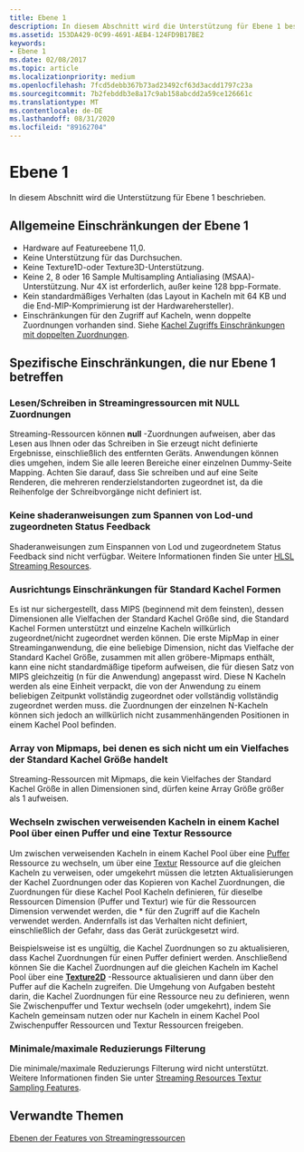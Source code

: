 ```yaml
---
title: Ebene 1
description: In diesem Abschnitt wird die Unterstützung für Ebene 1 beschrieben.
ms.assetid: 153DA429-0C99-4691-AEB4-124FD9B17BE2
keywords:
- Ebene 1
ms.date: 02/08/2017
ms.topic: article
ms.localizationpriority: medium
ms.openlocfilehash: 7fcd5debb367b73ad23492cf63d3acdd1797c23a
ms.sourcegitcommit: 7b2febddb3e8a17c9ab158abcdd2a59ce126661c
ms.translationtype: MT
ms.contentlocale: de-DE
ms.lasthandoff: 08/31/2020
ms.locfileid: "89162704"
---
```

# <a name="tier-1"></a>Ebene 1


In diesem Abschnitt wird die Unterstützung für Ebene 1 beschrieben.

## <a name="span-idtier_1_general_limitationsspanspan-idtier_1_general_limitationsspanspan-idtier_1_general_limitationsspantier-1-general-limitations"></a><span id="Tier_1_general_limitations"></span><span id="tier_1_general_limitations"></span><span id="TIER_1_GENERAL_LIMITATIONS"></span>Allgemeine Einschränkungen der Ebene 1


-   Hardware auf Featureebene 11,0.
-   Keine Unterstützung für das Durchsuchen.
-   Keine Texture1D-oder Texture3D-Unterstützung.
-   Keine 2, 8 oder 16 Sample Multisampling Antialiasing (MSAA)-Unterstützung. Nur 4X ist erforderlich, außer keine 128 bpp-Formate.
-   Kein standardmäßiges Verhalten (das Layout in Kacheln mit 64 KB und die End-MIP-Komprimierung ist der Hardwarehersteller).
-   Einschränkungen für den Zugriff auf Kacheln, wenn doppelte Zuordnungen vorhanden sind. Siehe [Kachel Zugriffs Einschränkungen mit doppelten Zuordnungen](tile-access-limitations-with-duplicate-mappings.md).

## <a name="span-idspecific_limitations_affecting_tier_1_onlyspanspan-idspecific_limitations_affecting_tier_1_onlyspanspan-idspecific_limitations_affecting_tier_1_onlyspanspecific-limitations-affecting-tier-1-only"></a><span id="Specific_limitations_affecting_tier_1_only"></span><span id="specific_limitations_affecting_tier_1_only"></span><span id="SPECIFIC_LIMITATIONS_AFFECTING_TIER_1_ONLY"></span>Spezifische Einschränkungen, die nur Ebene 1 betreffen


### <a name="span-idreading_writing_to_streaming_resources_that_have_null_mappingsspanspan-idreading_writing_to_streaming_resources_that_have_null_mappingsspanspan-idreading_writing_to_streaming_resources_that_have_null_mappingsspanreadingwriting-to-streaming-resources-that-have-null-mappings"></a><span id="Reading_writing_to_streaming_resources_that_have_NULL_mappings"></span><span id="reading_writing_to_streaming_resources_that_have_null_mappings"></span><span id="READING_WRITING_TO_STREAMING_RESOURCES_THAT_HAVE_NULL_MAPPINGS"></span>Lesen/Schreiben in Streamingressourcen mit NULL Zuordnungen

Streaming-Ressourcen können **null** -Zuordnungen aufweisen, aber das Lesen aus Ihnen oder das Schreiben in Sie erzeugt nicht definierte Ergebnisse, einschließlich des entfernten Geräts. Anwendungen können dies umgehen, indem Sie alle leeren Bereiche einer einzelnen Dummy-Seite Mapping. Achten Sie darauf, dass Sie schreiben und auf eine Seite Renderen, die mehreren renderzielstandorten zugeordnet ist, da die Reihenfolge der Schreibvorgänge nicht definiert ist.

### <a name="span-idno_shader_instructions_for_clamping_lod_and_mapped_status_feedbackspanspan-idno_shader_instructions_for_clamping_lod_and_mapped_status_feedbackspanspan-idno_shader_instructions_for_clamping_lod_and_mapped_status_feedbackspanno-shader-instructions-for-clamping-lod-and-mapped-status-feedback"></a><span id="No_shader_instructions_for_clamping_LOD_and_mapped_status_feedback"></span><span id="no_shader_instructions_for_clamping_lod_and_mapped_status_feedback"></span><span id="NO_SHADER_INSTRUCTIONS_FOR_CLAMPING_LOD_AND_MAPPED_STATUS_FEEDBACK"></span>Keine shaderanweisungen zum Spannen von Lod-und zugeordneten Status Feedback

Shaderanweisungen zum Einspannen von Lod und zugeordnetem Status Feedback sind nicht verfügbar. Weitere Informationen finden Sie unter [HLSL Streaming Resources](hlsl-streaming-resources-exposure.md).

### <a name="span-idalignment_constraints_for_standard_tile_shapesspanspan-idalignment_constraints_for_standard_tile_shapesspanspan-idalignment_constraints_for_standard_tile_shapesspanalignment-constraints-for-standard-tile-shapes"></a><span id="Alignment_constraints_for_standard_tile_shapes"></span><span id="alignment_constraints_for_standard_tile_shapes"></span><span id="ALIGNMENT_CONSTRAINTS_FOR_STANDARD_TILE_SHAPES"></span>Ausrichtungs Einschränkungen für Standard Kachel Formen

Es ist nur sichergestellt, dass MIPS (beginnend mit dem feinsten), dessen Dimensionen alle Vielfachen der Standard Kachel Größe sind, die Standard Kachel Formen unterstützt und einzelne Kacheln willkürlich zugeordnet/nicht zugeordnet werden können. Die erste MipMap in einer Streaminganwendung, die eine beliebige Dimension, nicht das Vielfache der Standard Kachel Größe, zusammen mit allen gröbere-Mipmaps enthält, kann eine nicht standardmäßige tipeform aufweisen, die für diesen Satz von MIPS gleichzeitig (n für die Anwendung) angepasst wird. Diese N Kacheln werden als eine Einheit verpackt, die von der Anwendung zu einem beliebigen Zeitpunkt vollständig zugeordnet oder vollständig vollständig zugeordnet werden muss. die Zuordnungen der einzelnen N-Kacheln können sich jedoch an willkürlich nicht zusammenhängenden Positionen in einem Kachel Pool befinden.

### <a name="span-idarray_of_mipmaps_that_aren_t_a_multiple_of_standard_tile_sizespanspan-idarray_of_mipmaps_that_aren_t_a_multiple_of_standard_tile_sizespanspan-idarray_of_mipmaps_that_aren_t_a_multiple_of_standard_tile_sizespanarray-of-mipmaps-that-arent-a-multiple-of-standard-tile-size"></a><span id="Array_of_mipmaps_that_aren_t_a_multiple_of_standard_tile_size"></span><span id="array_of_mipmaps_that_aren_t_a_multiple_of_standard_tile_size"></span><span id="ARRAY_OF_MIPMAPS_THAT_AREN_T_A_MULTIPLE_OF_STANDARD_TILE_SIZE"></span>Array von Mipmaps, bei denen es sich nicht um ein Vielfaches der Standard Kachel Größe handelt

Streaming-Ressourcen mit Mipmaps, die kein Vielfaches der Standard Kachel Größe in allen Dimensionen sind, dürfen keine Array Größe größer als 1 aufweisen.

### <a name="span-idswitching_between_referencing_tiles_in_a_tile_pool_via_a_buffer_and_texture_resourcespanspan-idswitching_between_referencing_tiles_in_a_tile_pool_via_a_buffer_and_texture_resourcespanspan-idswitching_between_referencing_tiles_in_a_tile_pool_via_a_buffer_and_texture_resourcespanswitching-between-referencing-tiles-in-a-tile-pool-via-a-buffer-and-texture-resource"></a><span id="Switching_between_referencing_tiles_in_a_tile_pool_via_a_Buffer_and_Texture_resource"></span><span id="switching_between_referencing_tiles_in_a_tile_pool_via_a_buffer_and_texture_resource"></span><span id="SWITCHING_BETWEEN_REFERENCING_TILES_IN_A_TILE_POOL_VIA_A_BUFFER_AND_TEXTURE_RESOURCE"></span>Wechseln zwischen verweisenden Kacheln in einem Kachel Pool über einen Puffer und eine Textur Ressource

Um zwischen verweisenden Kacheln in einem Kachel Pool über eine [Puffer](introduction-to-buffers.md) Ressource zu wechseln, um über eine [Textur](introduction-to-textures.md) Ressource auf die gleichen Kacheln zu verweisen, oder umgekehrt müssen die letzten Aktualisierungen der Kachel Zuordnungen oder das Kopieren von Kachel Zuordnungen, die Zuordnungen für diese Kachel Pool Kacheln definieren, für dieselbe Ressourcen Dimension (Puffer und Textur) wie für die Ressourcen Dimension verwendet werden, die \* für den Zugriff auf die Kacheln verwendet werden. Andernfalls ist das Verhalten nicht definiert, einschließlich der Gefahr, dass das Gerät zurückgesetzt wird.

Beispielsweise ist es ungültig, die Kachel Zuordnungen so zu aktualisieren, dass Kachel Zuordnungen für einen Puffer definiert werden. Anschließend können Sie die Kachel Zuordnungen auf die gleichen Kacheln im Kachel Pool über eine [**Texture2D**](/windows/desktop/direct3dhlsl/sm5-object-texture2d) -Ressource aktualisieren und dann über den Puffer auf die Kacheln zugreifen. Die Umgehung von Aufgaben besteht darin, die Kachel Zuordnungen für eine Ressource neu zu definieren, wenn Sie Zwischenpuffer und Textur wechseln (oder umgekehrt), indem Sie Kacheln gemeinsam nutzen oder nur Kacheln in einem Kachel Pool Zwischenpuffer Ressourcen und Textur Ressourcen freigeben.

### <a name="span-idmin_max_reduction_filteringspanspan-idmin_max_reduction_filteringspanspan-idmin_max_reduction_filteringspanminmax-reduction-filtering"></a><span id="Min_Max_reduction_filtering"></span><span id="min_max_reduction_filtering"></span><span id="MIN_MAX_REDUCTION_FILTERING"></span>Minimale/maximale Reduzierungs Filterung

Die minimale/maximale Reduzierungs Filterung wird nicht unterstützt. Weitere Informationen finden Sie unter [Streaming Resources Textur Sampling Features](streaming-resources-texture-sampling-features.md).

## <a name="span-idrelated-topicsspanrelated-topics"></a><span id="related-topics"></span>Verwandte Themen


[Ebenen der Features von Streamingressourcen](streaming-resources-features-tiers.md)

 

 
